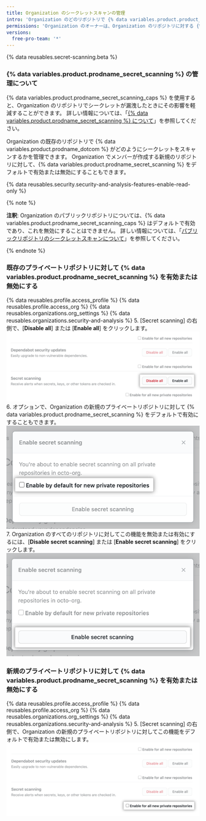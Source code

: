 ```yaml
---
title: Organization のシークレットスキャンの管理
intro: 'Organization のどのリポジトリで {% data variables.product.product_name %} がシークレットをスキャンするかを制御することができます。'
permissions: 'Organization のオーナーは、Organization のリポジトリに対する {% data variables.product.prodname_secret_scanning %} を管理できます。'
versions:
  free-pro-team: '*'
---
```

 
{% data reusables.secret-scanning.beta %}

### {% data variables.product.prodname_secret_scanning %} の管理について

{% data variables.product.prodname_secret_scanning_caps %} を使用すると、Organization のリポジトリでシークレットが漏洩したときにその影響を軽減することができます。 詳しい情報については、「[{% data variables.product.prodname_secret_scanning %} について](/github/administering-a-repository/about-secret-scanning)」を参照してください。

Organization の既存のリポジトリで {% data variables.product.prodname_dotcom %} がどのようにシークレットをスキャンするかを管理できます。 Organization でメンバーが作成する新規のリポジトリに対して、{% data variables.product.prodname_secret_scanning %} をデフォルトで有効または無効にすることもできます。

{% data reusables.security.security-and-analysis-features-enable-read-only %}

{% note %}

**注釈**: Organization のパブリックリポジトリについては、{% data variables.product.prodname_secret_scanning_caps %} はデフォルトで有効であり、これを無効にすることはできません。 詳しい情報については、「[パブリックリポジトリのシークレットスキャンについて](/github/administering-a-repository/about-secret-scanning#about-secret-scanning-for-public-repositories)」を参照してください。

{% endnote %}

### 既存のプライベートリポジトリに対して {% data variables.product.prodname_secret_scanning %} を有効または無効にする

{% data reusables.profile.access_profile %}
{% data reusables.profile.access_org %}
{% data reusables.organizations.org_settings %}
{% data reusables.organizations.security-and-analysis %}
5. [Secret scanning] の右側で、[**Disable all**] または [**Enable all**] をクリックします。 ![シークレットスキャンの [;Enable all] または [Disable all] ボタン](/assets/images/help/organizations/security-and-analysis-disable-or-enable-secret-scanning.png)
6. オプションで、Organization の新規のプライベートリポジトリに対して {% data variables.product.prodname_secret_scanning %} をデフォルトで有効にすることもできます。 ![新規のリポジトリの [Enable by default] オプション](/assets/images/help/organizations/security-and-analysis-secret-scanning-enable-by-default.png)
7. Organization のすべてのリポジトリに対してこの機能を無効または有効にするには、[**Disable secret scanning**] または [**Enable secret scanning**] をクリックします。 ![{% data variables.product.prodname_secret_scanning %} を無効または有効にするボタン ](/assets/images/help/organizations/security-and-analysis-enable-secret-scanning.png)

### 新規のプライベートリポジトリに対して {% data variables.product.prodname_secret_scanning %} を有効または無効にする

{% data reusables.profile.access_profile %}
{% data reusables.profile.access_org %}
{% data reusables.organizations.org_settings %}
{% data reusables.organizations.security-and-analysis %}
5. [Secret scanning] の右側で、Organization の新規のプライベートリポジトリに対してこの機能をデフォルトで有効または無効にします。 ![新規のリポジトリに対して機能を有効または無効にするチェックボックス](/assets/images/help/organizations/security-and-analysis-enable-or-disable-secret-scanning-checkbox.png)
